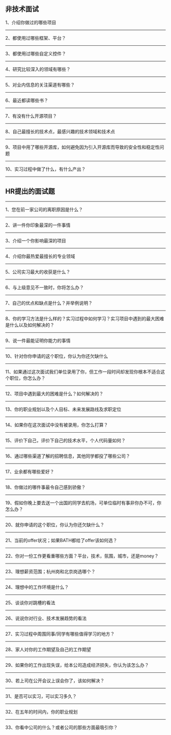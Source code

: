 ## 非技术面试

1、介绍你做过的哪些项目

---

2、都使用过哪些框架、平台？

---

3、都使用过哪些自定义控件？

---

4、研究比较深入的领域有哪些？

---

5、对业内信息的关注渠道有哪些？

---

6、最近都读哪些书？

---

7、有没有什么开源项目？

---

8、自己最擅长的技术点，最感兴趣的技术领域和技术点

---

9、项目中用了哪些开源库，如何避免因为引入开源库而导致的安全性和稳定性问题

---

10、实习过程中做了什么，有什么产出？

---

## HR提出的面试题

---

1、您在前一家公司的离职原因是什么？

---

2、讲一件你印象最深的一件事情

---

3、介绍一个你影响最深的项目

---

4、介绍你最热爱最擅长的专业领域

---

5、公司实习最大的收获是什么？

---

6、与上级意见不一致时，你将怎么办？

---

7、自己的优点和缺点是什么？并举例说明？

---

8、你的学习方法是什么样的？实习过程中如何学习？实习项目中遇到的最大困难是什么以及如何解决的？

---

9、说一件最能证明你能力的事情

---

10、针对你你申请的这个职位，你认为你还欠缺什么

---

11、如果通过这次面试我们单位录用了你，但工作一段时间却发现你根本不适合这个职位，你怎么办？

---

12、项目中遇到最大的困难是什么？如何解决的？

---

13、你的职业规划以及个人目标、未来发展路线及求职定位

---

14、如果你在这次面试中没有被录用，你怎么打算？

---

15、评价下自己，评价下自己的技术水平，个人代码量如何？

---

16、通过哪些渠道了解的招聘信息，其他同学都投了哪些公司？

---

17、业余都有哪些爱好？

---

18、你做过的哪件事最令自己感到骄傲？

---

19、假如你晚上要去送一个出国的同学去机场，可单位临时有事非你办不可，你怎么办？

---

20、就你申请的这个职位，你认为你还欠缺什么？

---

21、当前的offer状况；如果BATH都给了offer该如何选？

---

22、你对一份工作更看重哪些方面？平台，技术，氛围，城市，还是money？

---

23、理想薪资范围；杭州岗和北京岗选哪个？

---

24、理想中的工作环境是什么？

---

25、谈谈你对跳槽的看法

---

26、说说你对行业、技术发展趋势的看法

---

27、实习过程中周围同事/同学有哪些值得学习的地方？

---

28、家人对你的工作期望及自己的工作期望

---

29、如果你的工作出现失误，给本公司造成经济损失，你认为该怎么办？

---

30、若上司在公开会议上误会你了，该如何解决？

---

31、是否可以实习，可以实习多久？

---

32、在五年的时间内，你的职业规划

---

33、你看中公司的什么？或者公司的那些方面最吸引你？

